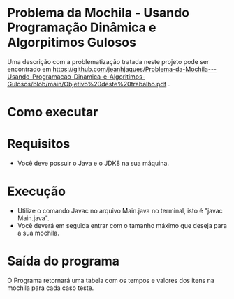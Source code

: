 # Problema da Mochila - Usando Programação Dinâmica e Algorpitimos Gulosos
Uma descrição com a problematização tratada neste projeto pode ser encontrado em https://github.com/jeanhjaques/Problema-da-Mochila---Usando-Programacao-Dinamica-e-Algoritimos-Gulosos/blob/main/Objetivo%20deste%20trabalho.pdf .

# Como executar
# Requisitos
* Você deve possuir o Java e o JDK8 na sua máquina.

# Execução
- Utilize o comando Javac no arquivo Main.java no terminal, isto é "javac Main.java".
- Você deverá em seguida entrar com o tamanho máximo que deseja para a sua mochila.

# Saída do programa
O Programa retornará uma tabela com os tempos e valores dos itens na mochila para cada caso teste.

